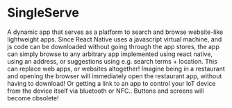 # SingleServe

A dynamic app that serves as a platform to search and browse website-like lightweight apps.
Since React Native uses a javascript virtual machine, and js code can be downloaded without going through the app stores,
the app can simply browse to any arbitrary app implemented using react native, using an address, or suggestions using e.g.
search terms + location. This can replace web apps, or websites altogether! Imagine being in a restaurant and opening the
browser will immediately open the restaurant app, without having to download! Or getting a link to an app to control your
IoT device from the device itself via bluetooth or NFC.. Buttons and screens will become obsolete!
